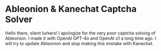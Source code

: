 # Ableonion & Kanechat Captcha Solver
Hello there, silent lurkers!
I apologize for the very poor captcha solving of Ableonion. I made it with OpenAI GPT-4o and OpenAI o1 a long time ago.
I will try to update Ableonion and stop making this mistake with Kanechat.
